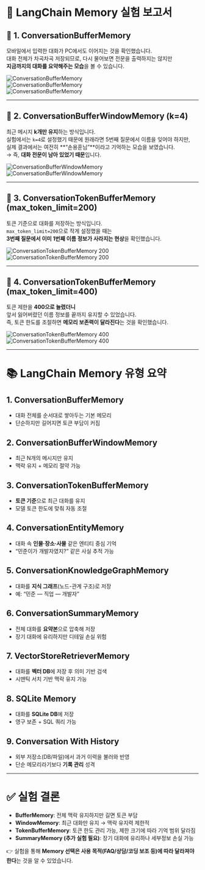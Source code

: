 # 🧠 LangChain Memory 실험 보고서

## 📌 1. ConversationBufferMemory
모바일에서 입력한 대화가 PC에서도 이어지는 것을 확인했습니다.  
대화 전체가 차곡차곡 저장되므로, 다시 물어보면 전문을 출력하지는 않지만  
**지금까지의 대화를 요약해주는 모습**을 볼 수 있습니다.

![ConversationBufferMemory](memory1.jpg)  
![ConversationBufferMemory](memory2.PNG)  
![ConversationBufferMemory](memory3.PNG)

---

## 📌 2. ConversationBufferWindowMemory (k=4)
최근 메시지 **k개만 유지**하는 방식입니다.  
실험에서는 `k=4`로 설정했기 때문에 원래라면 5번째 질문에서 이름을 잊어야 하지만,  
실제 결과에서는 여전히 **“손용훈님”**이라고 기억하는 모습을 보였습니다.  
→ 즉, **대화 전문이 남아 있었기 때문**입니다.

![ConversationBufferWindowMemory](memory4.PNG)  
![ConversationBufferWindowMemory](memory5.PNG)

---

## 📌 3. ConversationTokenBufferMemory (max_token_limit=200)
토큰 기준으로 대화를 저장하는 방식입니다.  
`max_token_limit=200`으로 작게 설정했을 때는  
**3번째 질문에서 이미 1번째 이름 정보가 사라지는 현상**을 확인했습니다.

![ConversationTokenBufferMemory 200](memory6.PNG)  
![ConversationTokenBufferMemory 200](memory7.PNG)

---

## 📌 4. ConversationTokenBufferMemory (max_token_limit=400)
토큰 제한을 **400으로 늘렸더니**  
앞서 잃어버렸던 이름 정보를 끝까지 유지할 수 있었습니다.  
즉, 토큰 한도를 조절하면 **메모리 보존력이 달라진다**는 것을 확인했습니다.

![ConversationTokenBufferMemory 400](memory8.PNG)  
![ConversationTokenBufferMemory 400](memory9.PNG)

---

# 📚 LangChain Memory 유형 요약

## 1. ConversationBufferMemory
- 대화 전체를 순서대로 쌓아두는 기본 메모리  
- 단순하지만 길어지면 토큰 부담이 커짐  

## 2. ConversationBufferWindowMemory
- 최근 N개의 메시지만 유지  
- 맥락 유지 + 메모리 절약 가능  

## 3. ConversationTokenBufferMemory
- **토큰 기준**으로 최근 대화를 유지  
- 모델 토큰 한도에 맞춰 자동 조절  

## 4. ConversationEntityMemory
- 대화 속 **인물·장소·사물** 같은 엔티티 중심 기억  
- “민준이가 개발자였지?” 같은 사실 추적 가능  

## 5. ConversationKnowledgeGraphMemory
- 대화를 **지식 그래프**(노드-관계 구조)로 저장  
- 예: “민준 — 직업 — 개발자”  

## 6. ConversationSummaryMemory
- 전체 대화를 **요약본**으로 압축해 저장  
- 장기 대화에 유리하지만 디테일 손실 위험  

## 7. VectorStoreRetrieverMemory
- 대화를 **벡터 DB**에 저장 후 의미 기반 검색  
- 시맨틱 서치 기반 맥락 유지 가능  

## 8. SQLite Memory
- 대화를 **SQLite DB**에 저장  
- 영구 보존 + SQL 쿼리 가능  

## 9. Conversation With History
- 외부 저장소(DB/파일)에서 과거 이력을 불러와 반영  
- 단순 메모리라기보다 **기록 관리** 성격  

---

# ✅ 실험 결론
- **BufferMemory**: 전체 맥락 유지하지만 길면 토큰 부담  
- **WindowMemory**: 최근 대화만 유지 → 맥락 유지력 제한적  
- **TokenBufferMemory**: 토큰 한도 관리 가능, 제한 크기에 따라 기억 범위 달라짐 
- **SummaryMemory (추가 실험 필요)**: 장기 대화에 유리하나 세부정보 손실 가능  

👉 실험을 통해 **Memory 선택은 사용 목적(FAQ/상담/코딩 보조 등)에 따라 달라져야 한다**는 것을 알 수 있었습니다.
